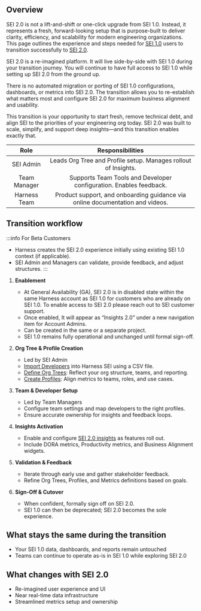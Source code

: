 ## Overview

SEI 2.0 is not a lift-and-shift or one-click upgrade from SEI 1.0. Instead, it represents a fresh, forward-looking setup that is purpose-built to deliver clarity, efficiency, and scalability for modern engineering organizations. This page outlines the experience and steps needed for [SEI 1.0](/docs/category/sei-current) users to transition successfully to [SEI 2.0](/docs/category/sei-recommended).

SEI 2.0 is a re-imagined platform. It will live side-by-side with SEI 1.0 during your transition journey. You will continue to have full access to SEI 1.0 while setting up SEI 2.0 from the ground up.

There is no automated migration or porting of SEI 1.0 configurations, dashboards, or metrics into SEI 2.0. The transition allows you to re-establish what matters most and configure SEI 2.0 for maximum business alignment and usability.

This transition is your opportunity to start fresh, remove technical debt, and align SEI to the priorities of your engineering org today. SEI 2.0 was built to scale, simplify, and support deep insights—and this transition enables exactly that.

| Role | Responsibilities |
|:---:|:---:|
| SEI Admin | Leads Org Tree and Profile setup. Manages rollout of Insights. |
| Team Manager | Supports Team Tools and Developer configuration. Enables feedback. |
| Harness Team | Product support, and onboarding guidance via online documentation and videos. |

## Transition workflow

:::info For Beta Customers
- Harness creates the SEI 2.0 experience initially using existing SEI 1.0 context (if applicable).
- SEI Admin and Managers can validate, provide feedback, and adjust structures.
:::

1. **Enablement**
   
   - At General Availability (GA), SEI 2.0 is in disabled state within the same Harness account as SEI 1.0 for customers who are already on SEI 1.0. To enable access to SEI 2.0 please reach out to SEI customer support.
   - Once enabled, It will appear as “Insights 2.0” under a new navigation item for Account Admins.
   - Can be created in the same or a separate project.
   - SEI 1.0 remains fully operational and unchanged until formal sign-off.

1. **Org Tree & Profile Creation**
   
   - Led by SEI Admin
   - [Import Developers](/docs/software-engineering-insights/harness-sei/setup-sei/manage-developers) into Harness SEI using a CSV file.
   - [Define Org Trees](/docs/software-engineering-insights/harness-sei/setup-sei/setup-org-tree): Reflect your org structure, teams, and reporting.
   - [Create Profiles](/docs/category/set-up-profiles): Align metrics to teams, roles, and use cases.

1. **Team & Developer Setup**
   
   - Led by Team Managers
   - Configure team settings and map developers to the right profiles.
   - Ensure accurate ownership for insights and feedback loops.

1. **Insights Activation**
   
   - Enable and configure [SEI 2.0 insights](/docs/category/analytics--reporting-1) as features roll out.
   - Include DORA metrics, Productivity metrics, and Business Alignment widgets.

1. **Validation & Feedback**

   - Iterate through early use and gather stakeholder feedback.
   - Refine Org Trees, Profiles, and Metrics definitions based on goals.

1. **Sign-Off & Cutover**
   
   - When confident, formally sign off on SEI 2.0.
   - SEI 1.0 can then be deprecated; SEI 2.0 becomes the sole experience.

## What stays the same during the transition

- Your SEI 1.0 data, dashboards, and reports remain untouched 
- Teams can continue to operate as-is in SEI 1.0 while exploring SEI 2.0

## What changes with SEI 2.0

- Re-imagined user experience and UI 
- Near real-time data infrastructure 
- Streamlined metrics setup and ownership